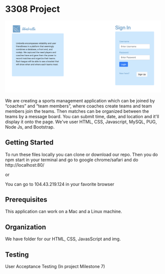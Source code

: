 # 3308 Project

![Image of Project](img/Project.png)

We are creating a sports management application which can be joined by “coaches” and “team members”, 
where coaches create teams and team members join the teams. Then matches can be organized 
between the teams by a message board. You can submit time, date, and location and it'll display it onto the page.
We've user HTML, CSS, Javascript, MySQL, PUG, Node Js, and Bootstrap.

## Getting Started

To run these files locally you can clone or download our repo.
Then you do npm start in your terminal and go 
to google chrome/safari and do http://localhost:80/

or

You can go to 104.43.219.124 in your favorite browser

## Prerequisites

This application can work on a Mac and a Linux machine.

## Organization

We have folder for our HTML, CSS, JavasScript and img.

## Testing

User Acceptance Testing
(In project Milestone 7)


